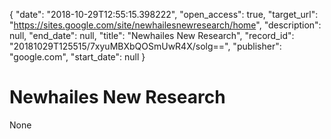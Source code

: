 {
  "date": "2018-10-29T12:55:15.398222", 
  "open_access": true, 
  "target_url": "https://sites.google.com/site/newhailesnewresearch/home", 
  "description": null, 
  "end_date": null, 
  "title": "Newhailes New Research", 
  "record_id": "20181029T125515/7xyuMBXbQOSmUwR4X/solg==", 
  "publisher": "google.com", 
  "start_date": null
}

# Newhailes New Research

None